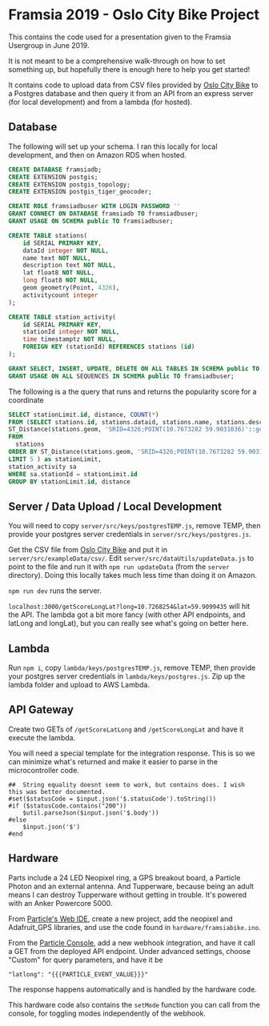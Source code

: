# Framsia 2019 - Oslo City Bike Project

This contains the code used for a presentation given to the Framsia Usergroup in June 2019.

It is not meant to be a comprehensive walk-through on how to set something up, but hopefully there is enough here to help you get started!

It contains code to upload data from CSV files provided by [Oslo City Bike](https://oslobysykkel.no/en/open-data) to a Postgres database and then query it from an API from an express server (for local development) and from a lambda (for hosted).

## Database
The following will set up your schema. I ran this locally for local development, and then on Amazon RDS when hosted.

```sql
CREATE DATABASE framsiadb;
CREATE EXTENSION postgis;
CREATE EXTENSION postgis_topology;
CREATE EXTENSION postgis_tiger_geocoder;

CREATE ROLE framsiadbuser WITH LOGIN PASSWORD ''
GRANT CONNECT ON DATABASE framsiadb TO framsiadbuser;
GRANT USAGE ON SCHEMA public TO framsiadbuser;

CREATE TABLE stations(
    id SERIAL PRIMARY KEY,
    dataId integer NOT NULL,
    name text NOT NULL,
    description text NOT NULL,
    lat float8 NOT NULL,
    long float8 NOT NULL,
    geom geometry(Point, 4326),
    activitycount integer
);

CREATE TABLE station_activity(
    id SERIAL PRIMARY KEY,
    stationId integer NOT NULL,
    time timestamptz NOT NULL,
    FOREIGN KEY (stationId) REFERENCES stations (id)
);

GRANT SELECT, INSERT, UPDATE, DELETE ON ALL TABLES IN SCHEMA public TO framsiadbuser;
GRANT USAGE ON ALL SEQUENCES IN SCHEMA public TO framsiadbuser;
``` 

The following is a the query that runs and returns the popularity score for a coordinate

```sql
SELECT stationLimit.id, distance, COUNT(*)
FROM (SELECT stations.id, stations.dataid, stations.name, stations.description, stations.long, stations.lat,
ST_Distance(stations.geom, 'SRID=4326;POINT(10.7673282 59.9031036)'::geometry, true) as distance
FROM
  stations
ORDER BY ST_Distance(stations.geom, 'SRID=4326;POINT(10.7673282 59.9031036)'::geometry, true) ASC
LIMIT 5 ) as stationLimit,
station_activity sa
WHERE sa.stationId = stationLimit.id
GROUP BY stationLimit.id, distance
```

## Server / Data Upload / Local Development
You will need to copy `server/src/keys/postgresTEMP.js`, remove TEMP, then provide your postgres server credentials in `server/src/keys/postgres.js`. 

Get the CSV file from [Oslo City Bike](https://oslobysykkel.no/en/open-data) and put it in `server/src/exampleData/csv/`. Edit `server/src/dataUtils/updateData.js` to point to the file and run it with `npm run updateData` (from the `server` directory). Doing this locally takes much less time than doing it on Amazon.

`npm run dev` runs the server.

`localhost:3000/getScoreLongLat?long=10.7268254&lat=59.9099435` will hit the API. The lambda got a bit more fancy (with other API endpoints, and latLong and longLat), but you can really see what's going on better here.

## Lambda
Run `npm i`, copy `lambda/keys/postgresTEMP.js`, remove TEMP, then provide your postgres server credentials in `lambda/keys/postgres.js`.  Zip up the lambda folder and upload to AWS Lambda.

## API Gateway
Create two GETs of `/getScoreLatLong` and `/getScoreLongLat` and have it execute the lambda.

You will need a special template for the integration response. This is so we can minimize what's returned and make it easier to parse in the microcontroller code.

```
##  String equality doesnt seem to work, but contains does. I wish this was better documented.
#set($statusCode = $input.json('$.statusCode').toString())
#if ($statusCode.contains("200"))
	$util.parseJson($input.json('$.body'))
#else
	$input.json('$')
#end
```

## Hardware
Parts include a 24 LED Neopixel ring, a GPS breakout board, a Particle Photon and an external antenna. And Tupperware, because being an adult means I can destroy Tupperware without getting in trouble. It's powered with an Anker Powercore 5000.


From [Particle's Web IDE](https://build.particle.io), create a new project, add the neopixel and Adafruit_GPS libraries, and use the code found in `hardware/framsiabike.ino`. 

From the [Particle Console](https://console.particle.io), add a new webhook integration, and have it call a GET from the deployed API endpoint. Under advanced settings, choose "Custom" for query parameters, and have it be 

```
"latlong": "{{{PARTICLE_EVENT_VALUE}}}"
```

The response happens automatically and is handled by the hardware code. 

This hardware code also contains the `setMode` function you can call from the console, for toggling modes independently of the webhook.